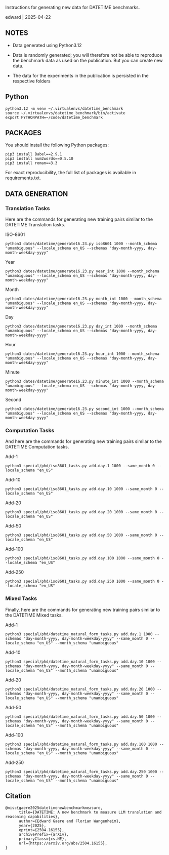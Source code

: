 Instructions for generating new data for DATETIME benchmarks.

edward | 2025-04-22

## NOTES

* Data generated using Python3.12

* Data is randomly generated; you will therefore not be able to reproduce the benchmark data as used on the publication. But you can create new data.

* The data for the experiments in the publication is persisted in the respective folders 

## Python
```
python3.12 -m venv ~/.virtualenvs/datetime_benchmark
source ~/.virtualenvs/datetime_benchmark/bin/activate
export PYTHONPATH=~/code/datetime_benchmark
```


## PACKAGES

You should install the following Python packages:

```
pip3 install Babel==2.9.1
pip3 install num2words==0.5.10
pip3 install roman==3.3
```

For exact reproducibility, the full list of packages is available in requirements.txt.


## DATA GENERATION

### Translation Tasks

Here are the commands for generating new training pairs similar to the DATETIME Translation tasks.

ISO-8601
    
    python3 dates/datetime/generate16.23.py iso8601 1000 --month_schema "unambiguous" --locale_schema en_US --schemas "day-month-yyyy, day-month-weekday-yyyy"

Year

    python3 dates/datetime/generate16.23.py year_int 1000 --month_schema "unambiguous" --locale_schema en_US --schemas "day-month-yyyy, day-month-weekday-yyyy"

Month

    python3 dates/datetime/generate16.23.py month_int 1000 --month_schema "unambiguous" --locale_schema en_US --schemas "day-month-yyyy, day-month-weekday-yyyy"

Day

    python3 dates/datetime/generate16.23.py day_int 1000 --month_schema "unambiguous" --locale_schema en_US --schemas "day-month-yyyy, day-month-weekday-yyyy"

Hour

    python3 dates/datetime/generate16.23.py hour_int 1000 --month_schema "unambiguous" --locale_schema en_US --schemas "day-month-yyyy, day-month-weekday-yyyy"

Minute

    python3 dates/datetime/generate16.23.py minute_int 1000 --month_schema "unambiguous" --locale_schema en_US --schemas "day-month-yyyy, day-month-weekday-yyyy"

Second

    python3 dates/datetime/generate16.23.py second_int 1000 --month_schema "unambiguous" --locale_schema en_US --schemas "day-month-yyyy, day-month-weekday-yyyy"

### Computation Tasks

And here are the commands for generating new training pairs similar to the DATETIME Computation tasks.

Add-1

    python3 special/phd/iso8601_tasks.py add.day.1 1000 --same_month 0 --locale_schema "en_US"

Add-10

    python3 special/phd/iso8601_tasks.py add.day.10 1000 --same_month 0 --locale_schema "en_US"

Add-20

    python3 special/phd/iso8601_tasks.py add.day.20 1000 --same_month 0 --locale_schema "en_US"

Add-50

    python3 special/phd/iso8601_tasks.py add.day.50 1000 --same_month 0 --locale_schema "en_US"

Add-100

    python3 special/phd/iso8601_tasks.py add.day.100 1000 --same_month 0 --locale_schema "en_US"

Add-250

    python3 special/phd/iso8601_tasks.py add.day.250 1000 --same_month 0 --locale_schema "en_US"


### Mixed Tasks

Finally, here are the commands for generating new training pairs similar to the DATETIME Mixed tasks.

Add-1

    python3 special/phd/datetime_natural_form_tasks.py add.day.1 1000 --schemas "day-month-yyyy, day-month-weekday-yyyy" --same_month 0 --locale_schema "en_US" --month_schema "unambiguous"

Add-10

    python3 special/phd/datetime_natural_form_tasks.py add.day.10 1000 --schemas "day-month-yyyy, day-month-weekday-yyyy" --same_month 0 --locale_schema "en_US" --month_schema "unambiguous"

Add-20

    python3 special/phd/datetime_natural_form_tasks.py add.day.20 1000 --schemas "day-month-yyyy, day-month-weekday-yyyy" --same_month 0 --locale_schema "en_US" --month_schema "unambiguous"

Add-50

    python3 special/phd/datetime_natural_form_tasks.py add.day.50 1000 --schemas "day-month-yyyy, day-month-weekday-yyyy" --same_month 0 --locale_schema "en_US" --month_schema "unambiguous"

Add-100

    python3 special/phd/datetime_natural_form_tasks.py add.day.100 1000 --schemas "day-month-yyyy, day-month-weekday-yyyy" --same_month 0 --locale_schema "en_US" --month_schema "unambiguous"

Add-250

    python3 special/phd/datetime_natural_form_tasks.py add.day.250 1000 --schemas "day-month-yyyy, day-month-weekday-yyyy" --same_month 0 --locale_schema "en_US" --month_schema "unambiguous"

## Citation
```
@misc{gaere2025datetimenewbenchmarkmeasure,
      title={DATETIME: A new benchmark to measure LLM translation and reasoning capabilities}, 
      author={Edward Gaere and Florian Wangenheim},
      year={2025},
      eprint={2504.16155},
      archivePrefix={arXiv},
      primaryClass={cs.NE},
      url={https://arxiv.org/abs/2504.16155}, 
}
```
